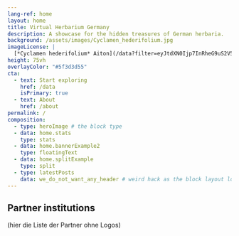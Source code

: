 ```yaml
---
lang-ref: home
layout: home
title: Virtual Herbarium Germany
description: A showcase for the hidden treasures of German herbaria.
background: /assets/images/Cyclamen_hederifolium.jpg
imageLicense: |
  [*Cyclamen hederifolium* Aiton](/data?filter=eyJtdXN0Ijp7InRheG9uS2V5IjpbNzEyNzgxMF19fQ); photo by [Thomas Dürbye](https://www.bgbm.org/en/staff/thomas-durbye) via [GBIF](https://www.gbif.org/occurrence/2556888823)
height: 75vh
overlayColor: "#5f3d3d55"
cta:
  - text: Start exploring
    href: /data
    isPrimary: true
  - text: About
    href: /about
permalink: /
composition:
  - type: heroImage # the block type
  - data: home.stats
    type: stats
  - data: home.bannerExample2
    type: floatingText
  - data: home.splitExample
    type: split
  - type: latestPosts
    data: we_do_not_want_any_header # weird hack as the block layout looks for a data element and falls back to the page if none is present
---
```


## Partner institutions 

(hier die Liste der Partner ohne Logos)

